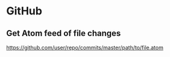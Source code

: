 # GitHub

## Get Atom feed of file changes

https://github.com/user/repo/commits/master/path/to/file.atom
